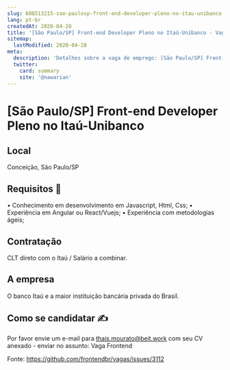 ```yaml
---
slug: 608513215-sao-paulosp-front-end-developer-pleno-no-itau-unibanco
lang: pt-br
createdAt: 2020-04-28
title: '[São Paulo/SP] Front-end Developer Pleno no Itaú-Unibanco - Vaga de Emprego'
sitemap:
  lastModified: 2020-04-28
meta:
  description: 'Detalhes sobre a vaga de emprego: [São Paulo/SP] Front-end Developer Pleno no Itaú-Unibanco'
  twitter:
    card: summary
    site: '@nawarian'
---
```


# [São Paulo/SP] Front-end Developer Pleno no Itaú-Unibanco

## Local

Conceição, São Paulo/SP  

## Requisitos 💼

•	Conhecimento em desenvolvimento em Javascript, Html, Css;
•	Experiência em Angular ou React/Vuejs;
•	Experiência com metodologias ágeis;

## Contratação

CLT direto com o Itaú / Salário a combinar.

## A empresa

O banco Itaú e a maior instituição bancária privada do Brasil.

## Como se candidatar ✍ 

Por favor envie um e-mail para thais.mourato@beit.work com seu CV anexado - enviar no assunto: Vaga Frontend





Fonte: https://github.com/frontendbr/vagas/issues/3112